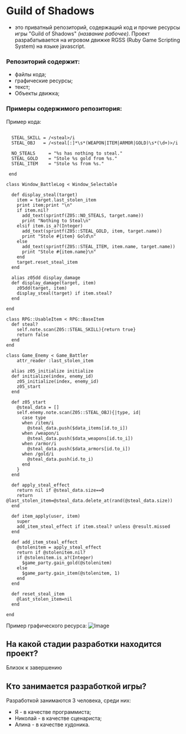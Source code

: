 # Guild of Shadows
- это приватный репозиторий, содержащий код и прочие ресурсы игры "Guild of Shadows" *(название рабочее)*.
Проект разрабатывается на игровом движке RGSS (Ruby Game Scripting System) на языке javascript.

### Репозиторий содержит:
* файлы кода;
* графические ресурсы;
* текст;
* Объекты движка;

### Примеры содержимого репозитория:

Пример кода:
```module Z05
  
  STEAL_SKILL = /<steal>/i
  STEAL_OBJ   = /<steal[:]*\s*(WEAPON|ITEM|ARMOR|GOLD)\s*(\d+)>/i
  
  NO_STEALS     = "%s has nothing to steal."
  STEAL_GOLD    = "Stole %s gold from %s."
  STEAL_ITEM    = "Stole %s from %s."
  
 end

class Window_BattleLog < Window_Selectable
  
  def display_steal(target)
    item = target.last_stolen_item
	print item;print "\n"
    if item.nil?
	  add_text(sprintf(Z05::NO_STEALS, target.name))
	  print "Nothing to Steal\n"
	elsif item.is_a?(Integer)
	  add_text(sprintf(Z05::STEAL_GOLD, item, target.name))
	  print "Stole #{item} Gold\n"
	else
	  add_text(sprintf(Z05::STEAL_ITEM, item.name, target.name))
	  print "Stole #{item.name}\n"
	end
	target.reset_steal_item
  end
  
  alias z05dd display_damage
  def display_damage(target, item)
    z05dd(target, item)
	display_steal(target) if item.steal?
  end
  
end

class RPG::UsableItem < RPG::BaseItem
  def steal?
    self.note.scan(Z05::STEAL_SKILL){return true}
	return false
  end
end

class Game_Enemy < Game_Battler
	attr_reader :last_stolen_item
  
  alias z05_initialize initialize
  def initialize(index, enemy_id)
    z05_initialize(index, enemy_id)
    z05_start
  end
  
  def z05_start
    @steal_data = []
    self.enemy.note.scan(Z05::STEAL_OBJ){|type, id|
      case type
      when /item/i
        @steal_data.push($data_items[id.to_i])
      when /weapon/i
        @steal_data.push($data_weapons[id.to_i])
      when /armor/i
        @steal_data.push($data_armors[id.to_i])
      when /gold/i
        @steal_data.push(id.to_i)
      end
    }
  end
  
  def apply_steal_effect
    return nil if @steal_data.size==0
    return @last_stolen_item=@steal_data.delete_at(rand(@steal_data.size))
  end
  
  def item_apply(user, item)
    super
	add_item_steal_effect if item.steal? unless @result.missed
  end
  
  def add_item_steal_effect
    @stolenitem = apply_steal_effect
	return if @stolenitem.nil?
	if @stolenitem.is_a?(Integer)
	  $game_party.gain_gold(@stolenitem)
	else
	  $game_party.gain_item(@stolenitem, 1)
	end
  end
  
  def reset_steal_item
    @last_stolen_item=nil
  end
  
end
```

Пример графического ресурса:
![Image](http://speed-new.com/wp-content/uploads/2015/11/24524526426.jpg)

## На какой стадии разработки находится проект?
Близок к завершению

## Кто занимается разработкой игры?
Разработкой занимаются 3 человека, среди них:
* Я - в качестве программиста;
* Николай - в качестве сценариста;
* Алина - в качестве худоника.
